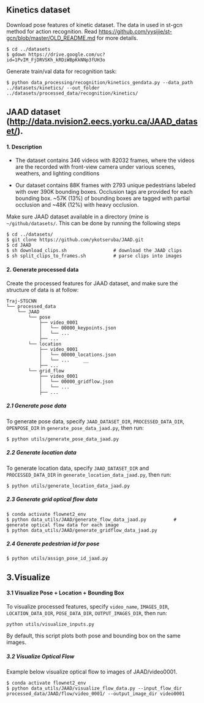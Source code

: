 
## Kinetics dataset

Download pose features of kinetic dataset. The data in used in st-gcn method for action recognition. 
Read https://github.com/yysijie/st-gcn/blob/master/OLD_README.md for more details.
```
$ cd ../datasets
$ gdown https://drive.google.com/uc?id=1PvIM_FjDRVSKh_kRDiWBpKkNNp3fUH3o
```
Generate train/val data for recognition task:
```
$ python data_processing/recognition/kinetics_gendata.py --data_path ../datasets/kinetics/ --out_folder ../datasets/processed_data/recognition/kinetics/
```
## JAAD dataset (http://data.nvision2.eecs.yorku.ca/JAAD_dataset/). 
#### 1. Description 

  + The dataset contains 346 videos with 82032 frames, where the videos are the
    recorded with front-view camera under various scenes,
    weathers, and lighting conditions
 
  + Our dataset contains 88K frames with 2793 unique pedestrians labeled with over 390K bounding boxes. Occlusion tags are provided for each bounding box. ~57K (13%) of bounding boxes are tagged with partial occlusion and ~48K (12%) with heavy occlusion.

  Make sure JAAD dataset available in a directory (mine is `~/github/datasets/`. This can be done by
       running the following steps
```
$ cd ../datasets/
$ git clone https://github.com/ykotseruba/JAAD.git 
$ cd JAAD 
$ sh download_clips.sh                 # download the JAAD clips 
$ sh split_clips_to_frames.sh          # parse clips into images 
```

#### 2. Generate processed data
Create the processed features for JAAD dataset, and make sure the structure of data is at follow:  
```
Traj-STGCNN
└── processed_data
    └── JAAD
        └── pose
            ├── video_0001
            │   └── 00000_keypoints.json
            │   └── ...
            ├── ...
        └── location
            ├── video_0001
            │   └── 00000_locations.json
            │   └── ...     __
            ├── ...
        └── grid_flow
            ├── video_0001
            │   └── 00000_gridflow.json
            │   └── ...     
            ├── ...
```

##### 2.1 Generate pose data
To generate pose data, specify `JAAD_DATASET_DIR`, `PROCESSED_DATA_DIR`, `OPENPOSE_DIR` in `generate_pose_data_jaad.py`, then run:
```
$ python utils/generate_pose_data_jaad.py
```
##### 2.2 Generate location data
To generate location data, specify `JAAD_DATASET_DIR` and `PROCESSED_DATA_DIR` in `generate_location_data_jaad.py`, then run:  
```
$ python utils/generate_location_data_jaad.py
```
##### 2.3 Generate grid optical flow data

```
$ conda activate flownet2_env
$ python data_utils/JAAD/generate_flow_data_jaad.py          # generate optical flow data for each image
$ python data_utils/JAAD/generate_gridflow_data_jaad.py
```
##### 2.4 Generate pedestrian id for pose 
```
$ python utils/assign_pose_id_jaad.py
```


## 3.Visualize

#### 3.1 Visualize Pose + Location + Bounding Box
To visualize processed features, specify `video_name`, `IMAGES_DIR`, `LOCATION_DATA_DIR`, `POSE_DATA_DIR`, `OUTPUT_IMAGES_DIR`, then run:
```
python utils/visualize_inputs.py
```
By default, this script plots both pose and bounding box on the same images. 

##### 3.2 Visualize Optical Flow 

Example below visualize optical flow to images of JAAD/video0001. 
```
$ conda activate flownet2_env
$ python data_utils/JAAD/visualize_flow_data.py --input_flow_dir processed_data/JAAD/flow/video_0001/ --output_image_dir video0001
```

